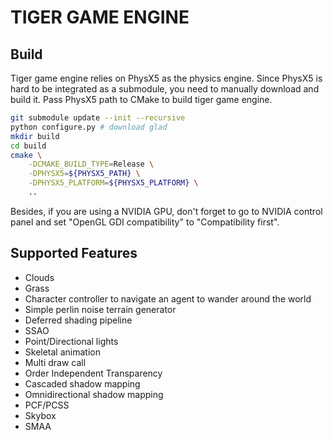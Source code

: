 # TIGER GAME ENGINE

## Build

Tiger game engine relies on PhysX5 as the physics engine.
Since PhysX5 is hard to be integrated as a submodule, you need to manually download and build it.
Pass PhysX5 path to CMake to build tiger game engine.

```bash
git submodule update --init --recursive
python configure.py # download glad
mkdir build
cd build
cmake \
    -DCMAKE_BUILD_TYPE=Release \
    -DPHYSX5=${PHYSX5_PATH} \
    -DPHYSX5_PLATFORM=${PHYSX5_PLATFORM} \
    ..
```

Besides, if you are using a NVIDIA GPU, don't forget to go to NVIDIA control panel
and set "OpenGL GDI compatibility" to "Compatibility first".

## Supported Features

- Clouds
- Grass
- Character controller to navigate an agent to wander around the world
- Simple perlin noise terrain generator
- Deferred shading pipeline
- SSAO
- Point/Directional lights
- Skeletal animation
- Multi draw call
- Order Independent Transparency
- Cascaded shadow mapping
- Omnidirectional shadow mapping
- PCF/PCSS
- Skybox
- SMAA

